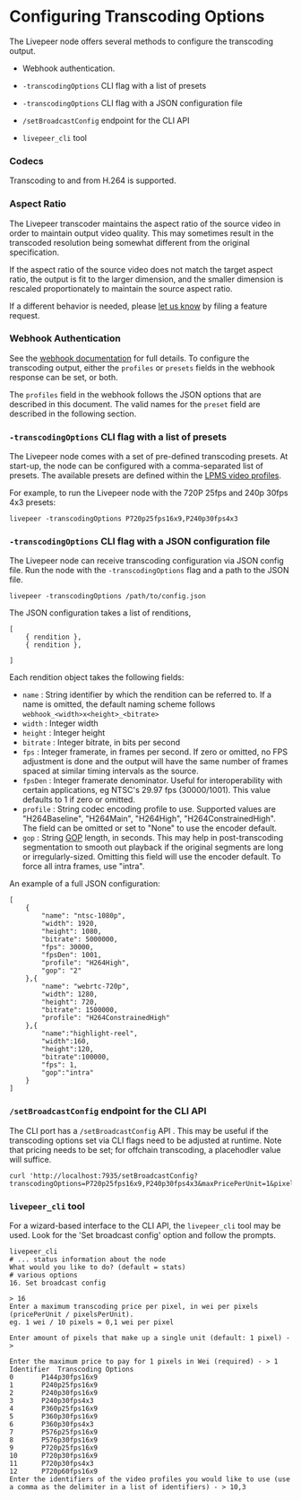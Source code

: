 # Configuring Transcoding Options

The Livepeer node offers several methods to configure the transcoding output.

* Webhook authentication.

* `-transcodingOptions` CLI flag with a list of presets

* `-transcodingOptions` CLI flag with a JSON configuration file

* `/setBroadcastConfig` endpoint for the CLI API

* `livepeer_cli` tool

### Codecs

Transcoding to and from H.264 is supported.

### Aspect Ratio

The Livepeer transcoder maintains the aspect ratio of the source video in order to maintain output video quality. This may sometimes result in the transcoded resolution being somewhat different from the original specification.

 If the aspect ratio of the source video does not match the target aspect ratio, the output is fit to the larger dimension, and the smaller dimension is rescaled proportionately to maintain the source aspect ratio.

If a different behavior is needed, please [let us know](https://github.com/livepeer/go-livepeer/issues/new?template=feature_request.md) by filing a feature request.

### Webhook Authentication

See the [webhook documentation](rtmpwebhookauth.md) for full details. To configure the transcoding output, either the `profiles` or `presets` fields in the webhook response can be set, or both.

The `profiles` field in the webhook follows the JSON options that are described in this document. The valid names for the `preset` field are described in the following section.

### `-transcodingOptions` CLI flag with a list of presets

The Livepeer node comes with a set of pre-defined transcoding presets. At start-up, the node can be configured with a comma-separated list of presets. The available presets are defined within the [LPMS video profiles](https://github.com/Video-Miner/vmp-lpms/blob/master/ffmpeg/videoprofile.go#L60-L92).


For example, to run the Livepeer node with the 720P 25fps and 240p 30fps 4x3 presets:

```
livepeer -transcodingOptions P720p25fps16x9,P240p30fps4x3
```

### `-transcodingOptions` CLI flag with a JSON configuration file

The Livepeer node can receive transcoding configuration via JSON config file. Run the node with the `-transcodingOptions` flag and a path to the JSON file.

```
livepeer -transcodingOptions /path/to/config.json
```

The JSON configuration takes a list of renditions,
```
[
    { rendition },
    { rendition },

]
```

Each rendition object takes the following fields:

* `name`  : String identifier by which the rendition can be referred to. If
  a name is omitted, the default naming scheme follows `webhook_<width>x<height>_<bitrate>`
* `width` : Integer width
* `height` : Integer height
* `bitrate` : Integer bitrate, in bits per second
* `fps` : Integer framerate, in frames per second. If zero or omitted, no FPS
  adjustment is done and the output will have the same number of frames spaced
at similar timing intervals as the source.
* `fpsDen` : Integer framerate denominator. Useful for interoperability with
  certain applications, eg NTSC's 29.97 fps (30000/1001). This value defaults to 1 if zero or omitted.
* `profile` : String codec encoding profile to use. Supported values are
  "H264Baseline", "H264Main", "H264High", "H264ConstrainedHigh". The field can
be omitted or set to "None" to use the encoder default.
* `gop` : String [GOP](https://en.wikipedia.org/wiki/Group_of_pictures) length,
  in seconds. This may help in post-transcoding segmentation to smooth out
playback if the original segments are long or irregularly-sized. Omitting this
field will use the encoder default. To force all intra frames, use "intra".

An example of a full JSON configuration:

```
[
    {
        "name": "ntsc-1080p",
        "width": 1920,
        "height": 1080,
        "bitrate": 5000000,
        "fps": 30000,
        "fpsDen": 1001,
        "profile": "H264High",
        "gop": "2"
    },{
        "name": "webrtc-720p",
        "width": 1280,
        "height": 720,
        "bitrate": 1500000,
        "profile": "H264ConstrainedHigh"
    },{
        "name":"highlight-reel",
        "width":160,
        "height":120,
        "bitrate":100000,
        "fps": 1,
        "gop":"intra"
    }
]
```


### `/setBroadcastConfig` endpoint for the CLI API

The CLI port has a `/setBroadcastConfig` API . This may be useful if the transcoding options set via CLI flags need to be adjusted at runtime. Note that pricing needs to be set; for offchain transcoding, a placehodler value will suffice.

```
curl 'http://localhost:7935/setBroadcastConfig?transcodingOptions=P720p25fps16x9,P240p30fps4x3&maxPricePerUnit=1&pixelsPerUnit=1'
```

### `livepeer_cli` tool

For a wizard-based interface to the CLI API, the `livepeer_cli` tool may be used. Look for the 'Set broadcast config' option and follow the prompts.

```
livepeer_cli
# ... status information about the node
What would you like to do? (default = stats)
# various options
16. Set broadcast config

> 16
Enter a maximum transcoding price per pixel, in wei per pixels (pricePerUnit / pixelsPerUnit).
eg. 1 wei / 10 pixels = 0,1 wei per pixel

Enter amount of pixels that make up a single unit (default: 1 pixel) - >

Enter the maximum price to pay for 1 pixels in Wei (required) - > 1
Identifier	Transcoding Options
0		P144p30fps16x9
1		P240p25fps16x9
2		P240p30fps16x9
3		P240p30fps4x3
4		P360p25fps16x9
5		P360p30fps16x9
6		P360p30fps4x3
7		P576p25fps16x9
8		P576p30fps16x9
9		P720p25fps16x9
10		P720p30fps16x9
11		P720p30fps4x3
12		P720p60fps16x9
Enter the identifiers of the video profiles you would like to use (use a comma as the delimiter in a list of identifiers) - > 10,3

```

